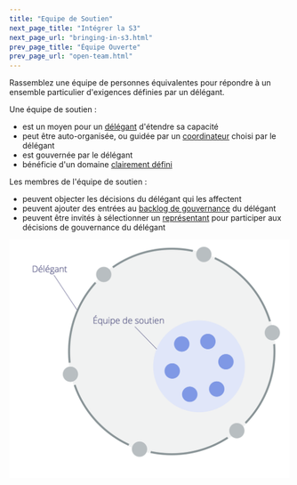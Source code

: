 ```yaml
---
title: "Equipe de Soutien"
next_page_title: "Intégrer la S3"
next_page_url: "bringing-in-s3.html"
prev_page_title: "Équipe Ouverte"
prev_page_url: "open-team.html"
---
```



<div class="card summary"><div class="card-body">Rassemblez une équipe de personnes équivalentes pour répondre à un ensemble particulier d'exigences définies par un délégant.
</div></div>

Une équipe de soutien :

- est un moyen pour un <a href="glossary.html#entry-delegator" class="glossary-tooltip" data-toggle="tooltip" title="Délégant: Un individu ou un groupe déléguant la responsabilité d&#x27;un domaine à autrui.">délégant</a> d'étendre sa capacité
- peut être auto-organisée, ou guidée par un [coordinateur](coordinator.html) choisi par le délégant
- est gouvernée par le délégant
- bénéficie d'un domaine <a href="glossary.html#entry-domain" class="glossary-tooltip" data-toggle="tooltip" title="Domaine: Une zone de responsabilité et d&#x27;autorité bien délimitée au sein d&#x27;une organisation.">clairement défini</a>

Les membres de l'équipe de soutien :

- peuvent objecter les décisions du délégant qui les affectent
- peuvent ajouter des entrées au <a href="glossary.html#entry-governance-backlog" class="glossary-tooltip" data-toggle="tooltip" title="Backlog de Gouvernance:  Une liste visible et priorisée de sujets (moteurs organisationnels et/ou exigences) relatifs à la gouvernance d&#x27;un domaine.">backlog de gouvernance</a> du délégant
- peuvent être invités à sélectionner un [représentant](representative.html) pour participer aux décisions de gouvernance du délégant

![Équipe de Soutien](img/structural-patterns/helping-team.png)